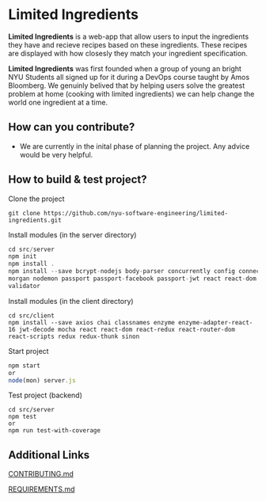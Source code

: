 # Limited Ingredients
**Limited Ingredients** is a web-app that allow users to input the ingredients they have and recieve recipes based on these ingredients. These recipes are displayed with how closesly they match your ingredient specification. 

**Limited Ingredients** was first founded when a group of young an bright NYU Students all signed up for it during a DevOps course taught by Amos Bloomberg. We genuinly belived that by helping users solve the greatest problem at home (cooking with limited ingredients) we can help change the world one ingredient at a time. 

## How can you contribute?

- We are currently in the inital phase of planning the project. Any advice would be very helpful.

## How to build & test project?
Clone the project
``` 
git clone https://github.com/nyu-software-engineering/limited-ingredients.git
```
Install modules (in the server directory)
```js
cd src/server
npm init
npm install .
npm install --save bcrypt-nodejs body-parser concurrently config connect-flash cookie-parser cors express-session is-empty jsonwebtoken method-override mongoose
morgan nodemon passport passport-facebook passport-jwt react react-dom react-scripts
validator
```
Install modules (in the client directory)
```
cd src/client
npm install --save axios chai classnames enzyme enzyme-adapter-react-16 jwt-decode mocha react react-dom react-redux react-router-dom react-scripts redux redux-thunk sinon
```
Start project
```js
npm start
or 
node(mon) server.js
```
Test project (backend)
```
cd src/server
npm test 
or
npm run test-with-coverage
```




## Additional Links
[CONTRIBUTING.md](https://github.com/nyu-software-engineering/limited-ingredients/blob/master/CONTRIBUTING.md) 

[REQUIREMENTS.md](https://github.com/nyu-software-engineering/limited-ingredients/blob/master/REQUIREMENTS.md) 
